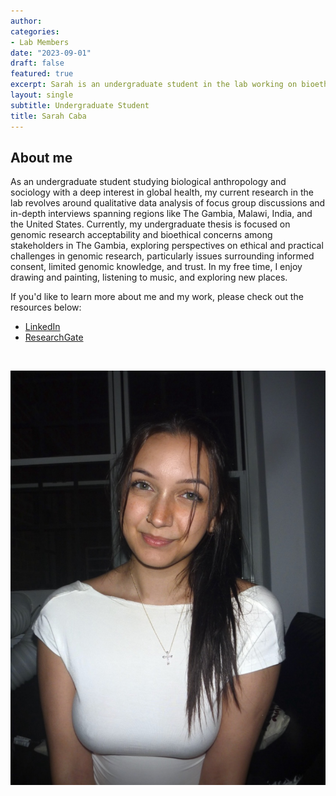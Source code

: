 ```yaml
---
author: 
categories:
- Lab Members
date: "2023-09-01"
draft: false
featured: true
excerpt: Sarah is an undergraduate student in the lab working on bioethics and helping with qualitative data analysis
layout: single
subtitle: Undergraduate Student
title: Sarah Caba
---
```


## About me 

As an undergraduate student studying biological anthropology and sociology with a deep interest in global health, my current research in the lab revolves around qualitative data analysis of focus group discussions and in-depth interviews spanning regions like The Gambia, Malawi, India, and the United States. Currently, my undergraduate thesis is focused on genomic research acceptability and bioethical concerns among stakeholders in The Gambia, exploring perspectives on ethical and practical challenges in genomic research, particularly issues surrounding informed consent, limited genomic knowledge, and trust. In my free time, I enjoy drawing and painting, listening to music, and exploring new places.


If you'd like to learn more about me and my work, please check out the resources below:

  + [LinkedIn](www.linkedin.com/in/sarah-caba)
  + [ResearchGate](https://www.researchgate.net/profile/Sarah-Caba)


<br>

![](full-image.jpeg)




